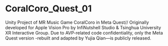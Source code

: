 # CoralCoro_Quest_01
Unity Project of MR Music Game CoralCoro in Meta Quest//
Originally developed for Apple Vision Pro by InfiNutshell Studio & Tsinghua University XR Interactive Group. Due to AVP-related code confidentiality, only the Meta Quest version -rebuilt and adapted by Yujia Qian—is publicly released.
